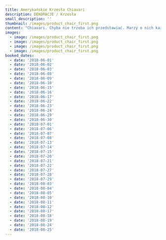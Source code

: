 ```yaml
---
title: Amerykańskie Krzesła Chiavari
description: DEKORACJE / Krzesła
small_description: ''
thumbnail: /images/product_chair_first.png
content: "Chiavari. Chyba nie trzeba ich przedstawiać. Marzy o nich każda Panna Młoda podążająca za obowiązującymi trendami.\r\n\nZawitały na polskie salony prosto ze Stanów Zjednoczonych, skutecznie detronizując pokrowce na krzesła. Od kilku sezonów są absolutnym hitem. To po prostu Must have  każdego eventu, tak łatwe do zdobycia z Make it happen.\r\n\nNadają szyku i elegancji każdemu wnętrzu. Czy ich przeznaczeniem jest wyłącznie dekoracja sali weselnej? Oczywiście, że nie! Sprawdzą się idealnie na rodzinnych uroczystościach, imprezach firmowych czy eventach.\r\n\n* wymiary: 91cm (wysokość krzesła) x 43cm (wysokość siedziska) x 40cm (szerokość siedziska) x 40cm (głębokość siedziska)\r\n* kolor: szampański\r\n* materiał: drewno bukowe\r\n* siedzisko: przymocowane do krzesła, wykonane z eko skóry w kolorze kości słoniowej                  \r\n* dostępna ilość: 207 sztuk (minimalna ilość krzeseł do jednorazowego wypożyczenia to 50 sztuk)\r\n* cena wypożyczenia: 25,00 zł/ sztuka\r\n* transport krzeseł na terenie Wrocławia - gratis, poza terenem Wrocławia wyceniany jest indywidualnie\r\n* istnieje możliwość odbioru osobistego\r\n* sprawdź dostępność w kalendarzu i dokonaj wstępnej rezerwacji\r\n* więcej informacji znajdziesz w zakładce [JAK DZIAŁAMY\r](/how)"
images:
  - image: /images/product_chair_first.png
  - image: /images/product_chair_first.png
  - image: /images/product_chair_first.png
  - image: /images/product_chair_first.png
booked_dates:
  - date: '2018-06-01'
  - date: '2018-06-02'
  - date: '2018-06-03'
  - date: '2018-06-08'
  - date: '2018-06-09'
  - date: '2018-06-10'
  - date: '2018-06-15'
  - date: '2018-06-16'
  - date: '2018-06-17'
  - date: '2018-06-22'
  - date: '2018-06-23'
  - date: '2018-06-24'
  - date: '2018-06-29'
  - date: '2018-06-30'
  - date: '2018-07-01'
  - date: '2018-07-06'
  - date: '2018-07-07'
  - date: '2018-07-08'
  - date: '2018-07-13'
  - date: '2018-07-14'
  - date: '2018-07-15'
  - date: '2018-07-20'
  - date: '2018-07-21'
  - date: '2018-07-22'
  - date: '2018-07-27'
  - date: '2018-07-28'
  - date: '2018-07-29'
  - date: '2018-08-03'
  - date: '2018-08-04'
  - date: '2018-08-05'
  - date: '2018-08-10'
  - date: '2018-08-11'
  - date: '2018-08-12'
  - date: '2018-08-17'
  - date: '2018-08-18'
  - date: '2018-08-19'
  - date: '2018-08-24'
  - date: '2018-08-25'
---
```


